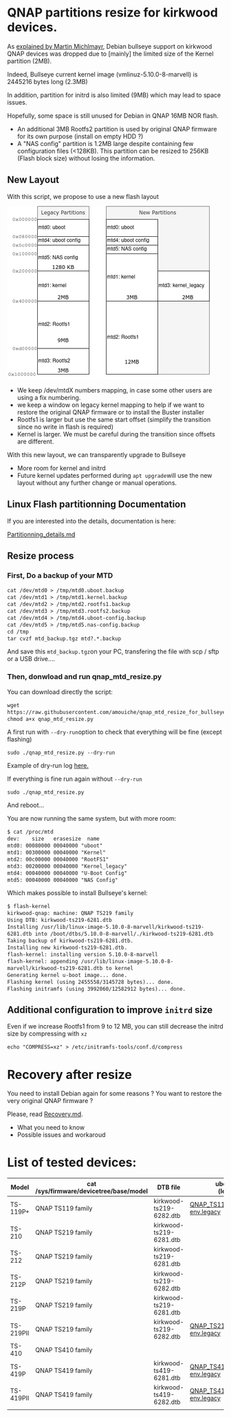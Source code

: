 # QNAP partitions resize for kirkwood devices.

As [explained by Martin Michlmayr](https://www.cyrius.com/debian/kirkwood/qnap/ts-219/upgrade/), Debian bullseye support on kirkwood QNAP devices was dropped due to [mainly] the limited size of the Kernel partition (2MB).

Indeed, Bullseye current kernel image (vmlinuz-5.10.0-8-marvell) is 2445216 bytes long (2.3MB)

In addition, partition for initrd is also limited (9MB) which may lead to space issues.

Hopefully, some space is still unused for Debian in QNAP 16MB NOR flash. 

- An additional 3MB Rootfs2 partition is used by original QNAP firmware for its own purpose (install on empty HDD ?)
- A "NAS config" partition is 1.2MB large despite containing few configuration files (<128KB). This partition can be resized to 256KB (Flash block size) without losing the information.

## New Layout

With this script, we propose to use a new flash layout

![Layout](resources/partitions.png)

- We keep /dev/mtdX numbers mapping, in case some other users are using a fix numbering.
- we keep a window on legacy kernel mapping to help if we want to restore the original QNAP firmware or to install the Buster installer
- Rootfs1 is larger but use the same start offset (simplify the transition since no write in flash is required)
- Kernel is larger. We must be careful during the transition since offsets are different.

With this new layout, we can transparently upgrade to Bullseye

- More room for kernel and initrd
- Future kernel updates performed during `apt upgrade`will use the new layout without any further change or manual operations.

## Linux Flash partitionning Documentation

If you are interested into the details, documentation is here:

[Partitionning_details.md](Partitionning_details.md)

## Resize process

### First, Do a backup of your MTD

```
cat /dev/mtd0 > /tmp/mtd0.uboot.backup
cat /dev/mtd1 > /tmp/mtd1.kernel.backup
cat /dev/mtd2 > /tmp/mtd2.rootfs1.backup
cat /dev/mtd3 > /tmp/mtd3.rootfs2.backup
cat /dev/mtd4 > /tmp/mtd4.uboot-config.backup
cat /dev/mtd5 > /tmp/mtd5.nas-config.backup
cd /tmp
tar cvzf mtd_backup.tgz mtd?.*.backup
```

And save this `mtd_backup.tgz`on your PC, transfering the file with scp / sftp or a USB drive....

### Then, donwload and run qnap_mtd_resize.py

You can download directly the script:

```
wget https://raw.githubusercontent.com/amouiche/qnap_mtd_resize_for_bullseye/master/qnap_mtd_resize.py
chmod a+x qnap_mtd_resize.py
```

A first run with `--dry-run`option to check that everything will be fine (except flashing)

```
sudo ./qnap_mtd_resize.py --dry-run
```

Example of dry-run log [here.](resources/QNAP_TS419_family_dryrun_log.txt)

If everything is fine run again without `--dry-run`

```
sudo ./qnap_mtd_resize.py
```

And reboot...

You are now running the same system, but with more room:

```
$ cat /proc/mtd 
dev:    size   erasesize  name
mtd0: 00080000 00040000 "uboot"
mtd1: 00300000 00040000 "Kernel"
mtd2: 00c00000 00040000 "RootFS1"
mtd3: 00200000 00040000 "Kernel_legacy"
mtd4: 00040000 00040000 "U-Boot Config"
mtd5: 00040000 00040000 "NAS Config"
```

Which makes possible to install Bullseye's kernel:

```
$ flash-kernel 
kirkwood-qnap: machine: QNAP TS219 family
Using DTB: kirkwood-ts219-6281.dtb
Installing /usr/lib/linux-image-5.10.0-8-marvell/kirkwood-ts219-6281.dtb into /boot/dtbs/5.10.0-8-marvell/./kirkwood-ts219-6281.dtb
Taking backup of kirkwood-ts219-6281.dtb.
Installing new kirkwood-ts219-6281.dtb.
flash-kernel: installing version 5.10.0-8-marvell
flash-kernel: appending /usr/lib/linux-image-5.10.0-8-marvell/kirkwood-ts219-6281.dtb to kernel
Generating kernel u-boot image... done.
Flashing kernel (using 2455558/3145728 bytes)... done.
Flashing initramfs (using 3992060/12582912 bytes)... done.
```



## Additional configuration to improve `initrd` size

Even if we increase Rootfs1 from 9 to 12 MB, you can still decrease the initrd size by compressing with `xz`

```
echo "COMPRESS=xz" > /etc/initramfs-tools/conf.d/compress
```

# Recovery after resize

You need to install Debian again for some reasons ? You want to restore the very original QNAP firmware ?

Please, read [Recovery.md](Recovery.md). 

- What you need to know
- Possible issues and workaroud

# List of tested devices:

|Model| cat /sys/firmware/devicetree/base/model | DTB file                | uboot env<br>(legacy)                                        | uboot_env<br>(new)                                           | Resize log                                 |      |
| --------------------------------------- | ----------------------- | ------------------------------------------------------------ | ------------------------------------------------------------ | ------------------------------------------ | ---- | ---- |
| TS-119P+ | QNAP TS119 family | kirkwood-ts219-6282.dtb | [QNAP_TS119_family,uboot-env.legacy](resources/QNAP_TS119_family,uboot-env.legacy) | [QNAP_TS119_family,uboot-env.new](resources/QNAP_TS119_family,uboot-env.new) | | |
| TS-210 | QNAP TS219 family                       | kirkwood-ts219-6281.dtb |                                                              |                                                              | [log](resources/QNAP_TS210_log.txt) |      |
| TS-212 | QNAP TS219 family | kirkwood-ts219-6281.dtb | | | [log](resources/QNAP_TS212_dryrun_log.txt) | |
| TS-212P | QNAP TS219 family                       | kirkwood-ts219-6282.dtb |                                                              |                                                              | [log](resources/QNAP_TS212P_log.txt) |      |
| TS-219P | QNAP TS219 family                       | kirkwood-ts219-6281.dtb |                                                              |                                                              |                                            |      |
| TS-219PII | QNAP TS219 family | kirkwood-ts219-6282.dtb | [QNAP_TS219_family,uboot-env.legacy](resources/QNAP_TS219_family,uboot-env.legacy) | [QNAP_TS219_family,uboot-env.new](resources/QNAP_TS219_family,uboot-env.new) | | |
| TS-410 | QNAP TS410 family | | | | | |
| TS-419P | QNAP TS419 family | kirkwood-ts419-6281.dtb | [QNAP_TS419P,uboot-env.legacy](resources/QNAP_TS419P,uboot-env.legacy) | [QNAP_TS419P,uboot-env.new](resources/QNAP_TS419P,uboot-env.new) | [log](resources/QNAP_TS419P_log.txt) | |
| TS-419PII | QNAP TS419 family | kirkwood-ts419-6282.dtb | [QNAP_TS419_family,uboot-env.legacy](resources/QNAP_TS419_family,uboot-env.legacy) | [QNAP_TS419_family,uboot-env.new](resources/QNAP_TS419_family,uboot-env.new) | [log](resources/QNAP_TS419_family_log.txt) | |
| | | | | | | |

